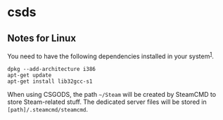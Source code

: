 # csds

## Notes for Linux

You need to have the following dependencies installed in your system<sup>[1]</sup>.

```
dpkg --add-architecture i386
apt-get update
apt-get install lib32gcc-s1
```

When using CSGODS, the path `~/Steam` will be created by SteamCMD to store Steam-related stuff. The dedicated server files will be stored in `[path]/.steamcmd/steamcmd`.

[1]: https://developer.valvesoftware.com/wiki/SteamCMD#Package_From_Repositories